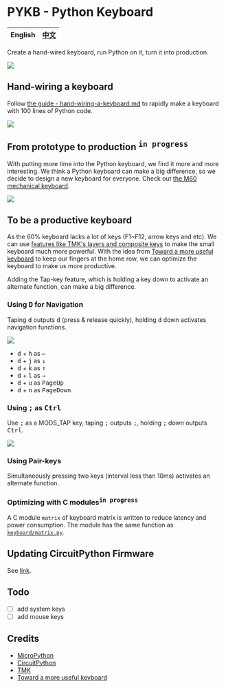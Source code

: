 # PYKB - Python Keyboard

| English | [中文][1] |
| ------- | --------- |

Create a hand-wired keyboard, run Python on it, turn it into production.

![](img/python-inside-keyboard.png)

## Hand-wiring a keyboard

Follow [the guide - hand-wiring-a-keyboard.md](hand-wiring-a-keyboard.md) to rapidly make a keyboard with 100 lines of Python code.

![](img/colorful-keycaps.jpg)

## From prototype to production <sup><kbd>in progress</kbd></sup>

With putting more time into the Python keyboard, we find it more and more interesting. We think a Python keyboard can make a big difference, so we decide to design a new keyboard for everyone. Check out [the M60 mechanical keyboard](https://makerdiary.com/m60).

[![](img/m60.jpg)](https://makerdiary.com/m60)

## To be a productive keyboard

As the 60% keyboard lacks a lot of keys (F1~F12, arrow keys and etc). We can use
[features like TMK's layers and composite keys](https://github.com/tmk/tmk_keyboard/blob/master/tmk_core/doc/keymap.md) to make the small keyboard much more powerful.
With the idea from [Toward a more useful keyboard](https://github.com/jasonrudolph/keyboard) to keep our fingers at the home row, we can optimize the keyboard to make us more productive.

Adding the Tap-key feature, which is holding a key down to activate an alternate function, can make a big difference.

### Using <kbd>D</kbd> for Navigation

Taping <kbd>d</kbd> outputs <kbd>d</kbd> (press & release quickly), holding <kbd>d</kbd> down activates navigation functions.

![](img/d-for-navigation.png)

- <kbd>d</kbd> + <kbd>h</kbd> as <kbd>←</kbd>
- <kbd>d</kbd> + <kbd>j</kbd> as <kbd>↓</kbd>
- <kbd>d</kbd> + <kbd>k</kbd> as <kbd>↑</kbd>
- <kbd>d</kbd> + <kbd>l</kbd> as <kbd>→</kbd>
- <kbd>d</kbd> + <kbd>u</kbd> as <kbd>PageUp</kbd>
- <kbd>d</kbd> + <kbd>n</kbd> as <kbd>PageDown</kbd>

### Using <kbd>;</kbd> as <kbd>Ctrl</kbd>

Use <kbd>;</kbd> as a MODS_TAP key, taping <kbd>;</kbd> outputs <kbd>;</kbd>, holding <kbd>;</kbd> down outputs <kbd>Ctrl</kbd>.

![](https://github.com/xiongyihui/keyboard/raw/master/img/semicolon_as_ctrl.png)

### Using Pair-keys

Simultaneously pressing two keys (interval less than 10ms) activates an alternate function.

### Optimizing with C modules<sup><kbd>in progress</kbd></sup>

A C module `matrix` of keyboard matrix is written to reduce latency and power consumption. The module has the same function as [`keyboard/matrix.py`](keyboard/matrix.py).

## Updating CircuitPython Firmware

See [link](https://circuitpython.org/board/makerdiary_m60_keyboard/).

## Todo

- [ ] add system keys
- [ ] add mouse keys

## Credits

- [MicroPython](https://github.com/micropython/micropython)
- [CircuitPython](https://github.com/adafruit/circuitpython)
- [TMK](https://github.com/tmk/tmk_keyboard)
- [Toward a more useful keyboard](https://github.com/jasonrudolph/keyboard)

[1]: https://gitee.com/makerdiary/python-keyboard
